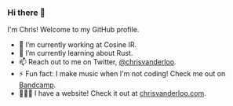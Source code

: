 ### Hi there 👋

I'm Chris! Welcome to my GitHub profile.

- 🔭 I’m currently working at Cosine IR.
- 🌱 I’m currently learning about Rust.
- 📫 Reach out to me on Twitter, [@chrisvanderloo](https://twitter.com/chrisvanderloo).
- ⚡ Fun fact: I make music when I'm not coding! Check me out on [Bandcamp](https://chortex.bandcamp.com).
- 👨🏼‍💻 I have a website! Check it out at [chrisvanderloo.com](https://chrisvanderloo.com).
